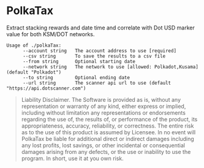 # PolkaTax

Extract stacking rewards and date time and correlate with Dot USD marker value for both KSM/DOT networks.

```console
Usage of ./polkaTax:
      --account string   The account address to use [required]
      --csv string       To save the results to a csv file
      --from string      Optional starting date
      --network string   The network to use [allowed: Polkadot,Kusama] (default "Polkadot")
      --to string        Optional ending date
      --url string       The scanner api url to use (default "https://api.dotscanner.com")
```

> Liability Disclaimer. The Software is provided as is, without any representation or warranty of any kind, either express or implied, including without limitation any representations or endorsements regarding the use of, the results of, or performance of the product, its appropriateness, accuracy, reliability, or correctness. The entire risk as to the use of this product is assumed by Licensee. In no event will PolkaTax be liable for additional direct or indirect damages including any lost profits, lost savings, or other incidental or consequential damages arising from any defects, or the use or inability to use the program. In short, use it at you own risk.
